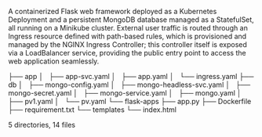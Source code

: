  A containerized Flask web framework deployed as a Kubernetes Deployment and a persistent MongoDB database managed as a StatefulSet,
 all running on a Minikube cluster. External user traffic is routed through an Ingress resource defined with path-based rules, 
 which is provisioned and managed by the NGINX Ingress Controller; this controller itself is exposed via a LoadBalancer service,
 providing the public entry point to access the web application seamlessly.

├── app
│   ├── app-svc.yaml
│   ├── app.yaml
│   └── ingress.yaml
├── db
│   ├── mongo-config.yaml
│   ├── mongo-headless-svc.yaml
│   ├── mongo-secret.yaml
│   ├── mongo-service.yaml
│   ├── mongo.yaml
│   ├── pv1.yaml
│   └── pv.yaml
└── flask-apps
    ├── app.py
    ├── Dockerfile
    ├── requirement.txt
    └── templates
        └── index.html

5 directories, 14 files
